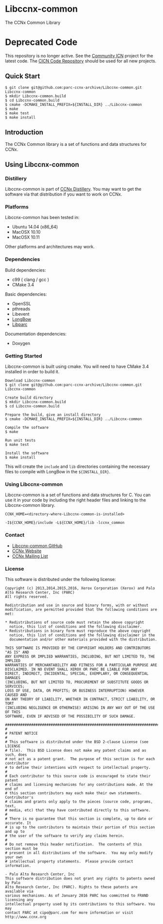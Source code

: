 Libccnx-common
=======
The CCNx Common Library

# Deprecated Code #
This repository is no longer active.  See the [Community ICN](https://wiki.fd.io/view/Cicn) project
for the latest code.  The [CICN Code Repository](https://github.com/FDio/cicn) should be used for all new projects.

## Quick Start ##
```
$ git clone git@github.com:parc-ccnx-archive/Libccnx-common.git Libccnx-common
$ mkdir Libccnx-common.build
$ cd Libccnx-common.build
$ cmake -DCMAKE_INSTALL_PREFIX=${INSTALL_DIR} ../Libccnx-common
$ make
$ make test
$ make install
```

## Introduction ##

The CCNx Common library is a set of functions and data structures for CCNx.

## Using Libccnx-common ##

### Distillery ###

Libccnx-common is part of [CCNx Distillery](https://github.com/parc-ccnx-archive/CCNx_Distillery). You may want to get the software via that distribution if you want to work on CCNx.

### Platforms ###

Libccnx-common has been tested in:

- Ubuntu 14.04 (x86_64)
- MacOSX 10.10
- MacOSX 10.11

Other platforms and architectures may work.

### Dependencies ###

Build dependencies:

- c99 ( clang / gcc )
- CMake 3.4

Basic dependencies:

- OpenSSL
- pthreads
- Libevent
- [LongBow](https://github.com/parc-ccnx-archive/LongBow)
- [Libparc](https://github.com/parc-ccnx-archive/Libparc)


Documentation dependencies:

- Doxygen


### Getting Started ###

Libccnx-common is built using cmake. You will need to have CMake 3.4 installed in order to build it.

```
Download Libccnx-common
$ git clone git@github.com:parc-ccnx-archive/Libccnx-common.git Libccnx-common

Create build directory
$ mkdir Libccnx-common.build
$ cd Libccnx-common.build

Prepare the build, give an install directory
$ cmake -DCMAKE_INSTALL_PREFIX=${INSTALL_DIR} ../Libccnx-common

Compile the software
$ make

Run unit tests
$ make test

Install the software
$ make install
```

This will create the `include` and `lib` directories containing the necessary files to compile with LongBow in the `${INSTALL_DIR}`.



### Using Libccnx-common ###

Libccnx-common is a set of functions and data structures for C. You can use it in your code by including the right header files and linking to the Libccnx-common library.

```
CCNX_HOME=<directory-where-Libccnx-common-is-installed>

-I${CCNX_HOME}/include -L${CCNX_HOME}/lib -lccnx_common
```

### Contact ###

- [Libccnx-common GitHub](https://github.com/parc-ccnx-archive/Libccnx-common)
- [CCNx Website](http://www.ccnx.org/)
- [CCNx Mailing List](https://www.ccnx.org/mailman/listinfo/ccnx/)


### License ###

This software is distributed under the following license:

```
Copyright (c) 2013,2014,2015,2016, Xerox Corporation (Xerox) and Palo Alto Research Center, Inc (PARC)
All rights reserved.

Redistribution and use in source and binary forms, with or without
modification, are permitted provided that the following conditions are met:

* Redistributions of source code must retain the above copyright
  notice, this list of conditions and the following disclaimer.
* Redistributions in binary form must reproduce the above copyright
  notice, this list of conditions and the following disclaimer in the
  documentation and/or other materials provided with the distribution.

THIS SOFTWARE IS PROVIDED BY THE COPYRIGHT HOLDERS AND CONTRIBUTORS "AS IS" AND
ANY EXPRESS OR IMPLIED WARRANTIES, INCLUDING, BUT NOT LIMITED TO, THE IMPLIED
WARRANTIES OF MERCHANTABILITY AND FITNESS FOR A PARTICULAR PURPOSE ARE
DISCLAIMED. IN NO EVENT SHALL XEROX OR PARC BE LIABLE FOR ANY
DIRECT, INDIRECT, INCIDENTAL, SPECIAL, EXEMPLARY, OR CONSEQUENTIAL DAMAGES
(INCLUDING, BUT NOT LIMITED TO, PROCUREMENT OF SUBSTITUTE GOODS OR SERVICES;
LOSS OF USE, DATA, OR PROFITS; OR BUSINESS INTERRUPTION) HOWEVER CAUSED AND
ON ANY THEORY OF LIABILITY, WHETHER IN CONTRACT, STRICT LIABILITY, OR TORT
(INCLUDING NEGLIGENCE OR OTHERWISE) ARISING IN ANY WAY OUT OF THE USE OF THIS
SOFTWARE, EVEN IF ADVISED OF THE POSSIBILITY OF SUCH DAMAGE.

################################################################################
#
# PATENT NOTICE
#
# This software is distributed under the BSD 2-clause License (see LICENSE
# file).  This BSD License does not make any patent claims and as such, does
# not act as a patent grant.  The purpose of this section is for each contributor
# to define their intentions with respect to intellectual property.
#
# Each contributor to this source code is encouraged to state their patent
# claims and licensing mechanisms for any contributions made. At the end of
# this section contributors may each make their own statements.  Contributor's
# claims and grants only apply to the pieces (source code, programs, text,
# media, etc) that they have contributed directly to this software.
#
# There is no guarantee that this section is complete, up to date or accurate. It
# is up to the contributors to maintain their portion of this section and up to
# the user of the software to verify any claims herein.
#
# Do not remove this header notification.  The contents of this section must be
# present in all distributions of the software.  You may only modify your own
# intellectual property statements.  Please provide contact information.

- Palo Alto Research Center, Inc
This software distribution does not grant any rights to patents owned by Palo
Alto Research Center, Inc (PARC). Rights to these patents are available via
various mechanisms. As of January 2016 PARC has committed to FRAND licensing any
intellectual property used by its contributions to this software. You may
contact PARC at cipo@parc.com for more information or visit http://www.ccnx.org
```

